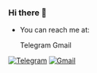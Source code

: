 ### Hi there 👋

- You can reach me at:
  
   Telegram                         Gmail
                        

[![Telegram](https://content.foto.my.mail.ru/mail/sandalovanv/_blogs/i-343.jpg)](https://t.me/mom_of_code/ "Send me a message")      [![Gmail](https://i.pinimg.com/236x/c1/5f/8b/c15f8b6fa2007dff800ecd072149dfcc.jpg?nii=t)](mailto:momtheprogram@gmail.com/ "Write me an email")

<!--
**momtheprogram/momtheprogram** is a ✨ _special_ ✨ repository because its `README.md` (this file) appears on your GitHub profile.

Here are some ideas to get you started:

- 🔭 I’m currently working on ...
- 🌱 I’m currently learning ...
- 👯 I’m looking to collaborate on ...
- 🤔 I’m looking for help with ...
- 💬 Ask me about ...
- 📫 How to reach me: ...
- 😄 Pronouns: ...
- ⚡ Fun fact: ...
-->
